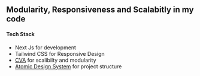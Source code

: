 ## Modularity, Responsiveness and Scalabitly in my code

#### Tech Stack

- Next Js for development
- Tailwind CSS for Responsive Design
- [CVA](https://cva.style/docs) for scalibilty and modularity
- [Atomic Design System](https://bradfrost.com/blog/post/atomic-web-design/) for project structure
